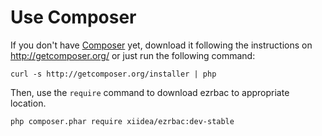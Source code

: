 Use Composer
==============

If you don't have [Composer][1] yet, download it following the instructions on
http://getcomposer.org/ or just run the following command:

    curl -s http://getcomposer.org/installer | php

Then, use the `require` command to download ezrbac to appropriate location.

    php composer.phar require xiidea/ezrbac:dev-stable

[1]:  http://getcomposer.org/